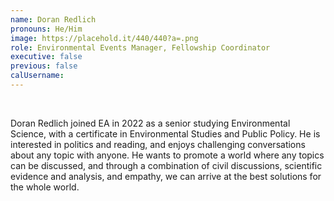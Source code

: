 ```yaml
---
name: Doran Redlich
pronouns: He/Him
image: https://placehold.it/440/440?a=.png
role: Environmental Events Manager, Fellowship Coordinator
executive: false
previous: false
calUsername:
---
```

&nbsp;

Doran Redlich joined EA in 2022 as a senior studying Environmental Science, with a certificate in Environmental Studies and Public Policy. He is interested in politics and reading, and enjoys challenging conversations about any topic with anyone. He wants to promote a world where any topics can be discussed, and through a combination of civil discussions, scientific evidence and analysis, and empathy, we can arrive at the best solutions for the whole world. &nbsp;

&nbsp;

&nbsp;